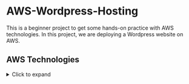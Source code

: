 # AWS-Wordpress-Hosting

This is a beginner project to get some hands-on practice with AWS technologies. In this project, we are deploying a Wordpress website on AWS.

## AWS Technologies
<details>
  <summary>Click to expand</summary>

##
  
  - VPC 
  - EC2 
  - RDS Database
  - Internet Gateway
  - Amazon Route 53
  - NAT Gateway
  - Application Load Balancer
  - Auto Scaling Group
  - S3 Bucket
  - IAM

</details>
